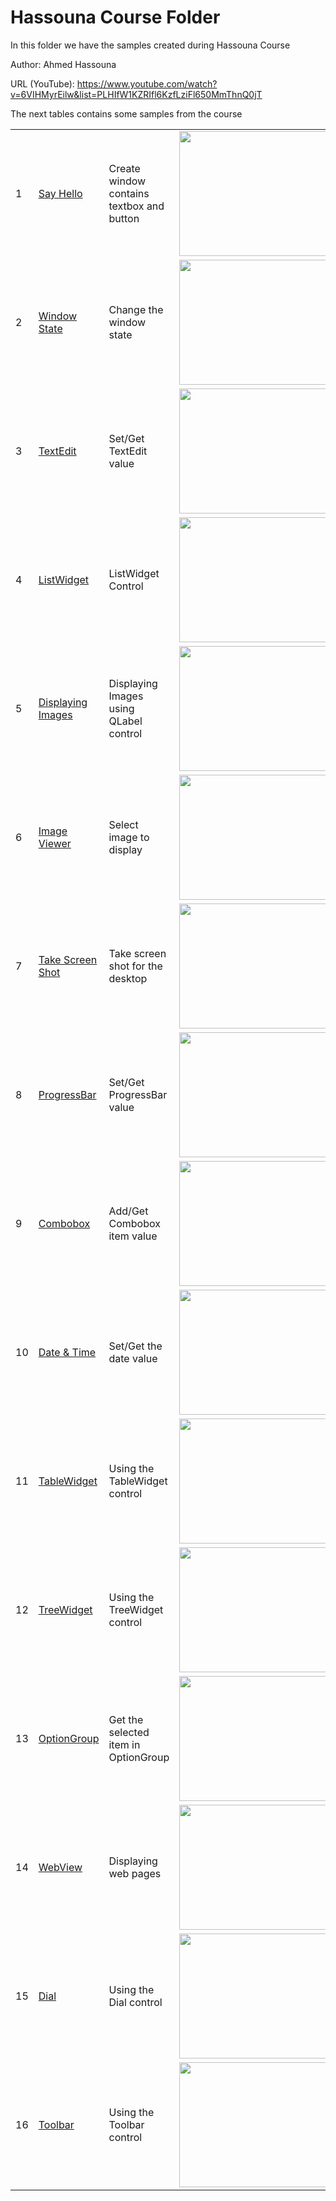 Hassouna Course Folder
======================

In this folder we have the samples created during Hassouna Course

Author: Ahmed Hassouna

URL (YouTube): https://www.youtube.com/watch?v=6VIHMyrEilw&list=PLHIfW1KZRIfl6KzfLziFl650MmThnQ0jT

The next tables contains some samples from the course

<table>
	<tr>
		<td>
			1
		</td>
		<td>
			 <a href="https://github.com/ring-lang/ring/tree/master/samples/other/HassounaCourse/Lessons_132_150/132/frmHelloController.ring"> Say Hello </a>
		</td>
		<td>
			 Create window contains textbox and button
		</td>
		<td>
			<img src="https://raw.githubusercontent.com/ring-lang/ring/master/samples/other/HassounaCourse/shots/ex132.png" width="450" height="200">
		</td>
	</tr>
	<tr>
		<td>
			2
		</td>
		<td>
			 <a href="https://github.com/ring-lang/ring/tree/master/samples/other/HassounaCourse/Lessons_132_150/138/frmController.ring"> Window State </a>
		</td>
		<td>
			 Change the window state
		</td>
		<td>
			<img src="https://raw.githubusercontent.com/ring-lang/ring/master/samples/other/HassounaCourse/shots/ex138.png" width="450" height="200">
		</td>
	</tr>
	<tr>
		<td>
			3
		</td>
		<td>
			 <a href="https://github.com/ring-lang/ring/tree/master/samples/other/HassounaCourse/Lessons_132_150/147/frmController.ring"> TextEdit </a>
		</td>
		<td>
			 Set/Get TextEdit value
		</td>
		<td>
			<img src="https://raw.githubusercontent.com/ring-lang/ring/master/samples/other/HassounaCourse/shots/ex147.png" width="450" height="200">
		</td>
	</tr>
	<tr>
		<td>
			4
		</td>
		<td>
			 <a href="https://github.com/ring-lang/ring/tree/master/samples/other/HassounaCourse/Lessons_151_200/159/frmController.ring"> ListWidget </a>
		</td>
		<td>
			 ListWidget Control
		</td>
		<td>
			<img src="https://raw.githubusercontent.com/ring-lang/ring/master/samples/other/HassounaCourse/shots/ex159.png" width="450" height="200">
		</td>
	</tr>
	<tr>
		<td>
			5
		</td>
		<td>
			 <a href="https://github.com/ring-lang/ring/tree/master/samples/other/HassounaCourse/Lessons_151_200/164/frmController.ring"> Displaying Images </a>
		</td>
		<td>
			 Displaying Images using QLabel control
		</td>
		<td>
			<img src="https://raw.githubusercontent.com/ring-lang/ring/master/samples/other/HassounaCourse/shots/ex164.png" width="450" height="200">
		</td>
	</tr>
	<tr>
		<td>
			6
		</td>
		<td>
			 <a href="https://github.com/ring-lang/ring/tree/master/samples/other/HassounaCourse/Lessons_151_200/165/frmController.ring"> Image Viewer </a>
		</td>
		<td>
			 Select image to display
		</td>
		<td>
			<img src="https://raw.githubusercontent.com/ring-lang/ring/master/samples/other/HassounaCourse/shots/ex165.png" width="450" height="200">
		</td>
	</tr>
	<tr>
		<td>
			7
		</td>
		<td>
			 <a href="https://github.com/ring-lang/ring/tree/master/samples/other/HassounaCourse/Lessons_151_200/172/frmController.ring"> Take Screen Shot </a>
		</td>
		<td>
			 Take screen shot for the desktop
		</td>
		<td>
			<img src="https://raw.githubusercontent.com/ring-lang/ring/master/samples/other/HassounaCourse/shots/ex172.png" width="450" height="200">
		</td>
	</tr>
	<tr>
		<td>
			8
		</td>
		<td>
			 <a href="https://github.com/ring-lang/ring/tree/master/samples/other/HassounaCourse/Lessons_151_200/177/frmController.ring"> ProgressBar </a>
		</td>
		<td>
			 Set/Get ProgressBar value
		</td>
		<td>
			<img src="https://raw.githubusercontent.com/ring-lang/ring/master/samples/other/HassounaCourse/shots/ex177.png" width="450" height="200">
		</td>
	</tr>
	<tr>
		<td>
			9
		</td>
		<td>
			 <a href="https://github.com/ring-lang/ring/tree/master/samples/other/HassounaCourse/Lessons_151_200/179/frmController.ring"> Combobox </a>
		</td>
		<td>
			 Add/Get Combobox item value
		</td>
		<td>
			<img src="https://raw.githubusercontent.com/ring-lang/ring/master/samples/other/HassounaCourse/shots/ex179.png" width="450" height="200">
		</td>
	</tr>
	<tr>
		<td>
			10
		</td>
		<td>
			 <a href="https://github.com/ring-lang/ring/tree/master/samples/other/HassounaCourse/Lessons_151_200/183/frmController.ring"> Date & Time </a>
		</td>
		<td>
			 Set/Get the date value
		</td>
		<td>
			<img src="https://raw.githubusercontent.com/ring-lang/ring/master/samples/other/HassounaCourse/shots/ex183.png" width="450" height="200">
		</td>
	</tr>
	<tr>
		<td>
			11
		</td>
		<td>
			 <a href="https://github.com/ring-lang/ring/tree/master/samples/other/HassounaCourse/Lessons_151_200/189/frmController.ring"> TableWidget </a>
		</td>
		<td>
			 Using the TableWidget control
		</td>
		<td>
			<img src="https://raw.githubusercontent.com/ring-lang/ring/master/samples/other/HassounaCourse/shots/ex189.png" width="450" height="200">
		</td>
	</tr>
	<tr>
		<td>
			12
		</td>
		<td>
			 <a href="https://github.com/ring-lang/ring/tree/master/samples/other/HassounaCourse/Lessons_151_200/192/frmController.ring"> TreeWidget </a>
		</td>
		<td>
			 Using the TreeWidget control
		</td>
		<td>
			<img src="https://raw.githubusercontent.com/ring-lang/ring/master/samples/other/HassounaCourse/shots/ex192.png" width="450" height="200">
		</td>
	</tr>
	<tr>
		<td>
			13
		</td>
		<td>
			 <a href="https://github.com/ring-lang/ring/tree/master/samples/other/HassounaCourse/Lessons_151_200/193/frmController.ring"> OptionGroup </a>
		</td>
		<td>
			Get the selected item in OptionGroup
		</td>
		<td>
			<img src="https://raw.githubusercontent.com/ring-lang/ring/master/samples/other/HassounaCourse/shots/ex193.png" width="450" height="200">
		</td>
	</tr>
	<tr>
		<td>
			14
		</td>
		<td>
			 <a href="https://github.com/ring-lang/ring/tree/master/samples/other/HassounaCourse/Lessons_151_200/195/frmController.ring"> WebView </a>
		</td>
		<td>
			Displaying web pages
		</td>
		<td>
			<img src="https://raw.githubusercontent.com/ring-lang/ring/master/samples/other/HassounaCourse/shots/ex195.png" width="450" height="200">
		</td>
	</tr>
	<tr>
		<td>
			15
		</td>
		<td>
			 <a href="https://github.com/ring-lang/ring/tree/master/samples/other/HassounaCourse/Lessons_151_200/197/frmController.ring"> Dial </a>
		</td>
		<td>
			Using the Dial control
		</td>
		<td>
			<img src="https://raw.githubusercontent.com/ring-lang/ring/master/samples/other/HassounaCourse/shots/ex197.png" width="450" height="200">
		</td>
	</tr>
	<tr>
		<td>
			16
		</td>
		<td>
			 <a href="https://github.com/ring-lang/ring/tree/master/samples/other/HassounaCourse/Lessons_151_200/200/frmController.ring"> Toolbar </a>
		</td>
		<td>
			Using the Toolbar control
		</td>
		<td>
			<img src="https://raw.githubusercontent.com/ring-lang/ring/master/samples/other/HassounaCourse/shots/ex200.png" width="450" height="200">
		</td>
	</tr>
</table>